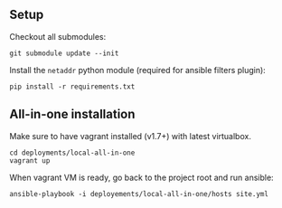 Setup
--------

Checkout all submodules:
```
git submodule update --init
```

Install the `netaddr` python module (required for ansible filters plugin):
```
pip install -r requirements.txt
```

All-in-one installation
-----------------------

Make sure to have vagrant installed (v1.7+) with latest virtualbox.

```
cd deployments/local-all-in-one
vagrant up
```

When vagrant VM is ready, go back to the project root and run ansible:

```
ansible-playbook -i deployements/local-all-in-one/hosts site.yml
```
